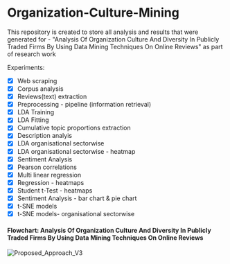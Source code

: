 # Organization-Culture-Mining
This repository is created to store all analysis and results that were generated for - "Analysis Of Organization Culture And Diversity In Publicly Traded Firms By Using Data Mining Techniques On Online Reviews" as part of research work

Experiments:
- [x] Web scraping
- [x] Corpus analysis
- [x] Reviews(text) extraction
- [x] Preprocessing - pipeline (information retrieval)
- [x] LDA Training
- [x] LDA Fitting
- [x] Cumulative topic proportions extraction
- [x] Description analyis
- [x] LDA organisational sectorwise
- [x] LDA organisational sectorwise - heatmap
- [x] Sentiment Analysis
- [x] Pearson correlations
- [x] Multi linear regression 
- [x] Regression - heatmaps
- [x] Student t-Test - heatmaps
- [x] Sentiment Analysis - bar chart & pie chart  
- [x] t-SNE models
- [x] t-SNE models- organisational sectorwise

#### Flowchart: Analysis Of Organization Culture And Diversity In Publicly Traded Firms By Using Data Mining Techniques On Online Reviews
![Proposed_Approach_V3](https://user-images.githubusercontent.com/64710190/101020071-34984080-356e-11eb-9a28-789f0ea9b5a7.png)
